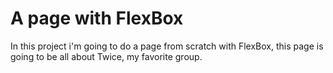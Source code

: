# A page with FlexBox
In this project i'm going to do a page from scratch with FlexBox, this page is going to be all about Twice, my favorite group.